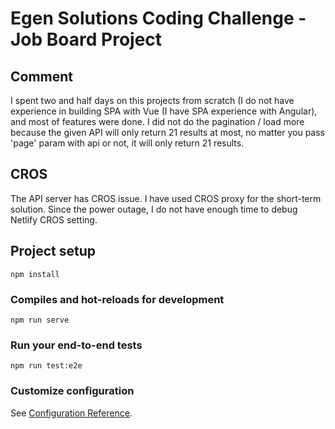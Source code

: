 # Egen Solutions Coding Challenge - Job Board Project

## Comment
I spent two and half days on this projects from scratch (I do not have experience in building SPA with Vue (I have SPA experience with Angular), and most of features were done. I did not do the pagination / load more because the given API will only return 21 results at most, no matter you pass 'page' param with api or not, it will only return 21 results.

## CROS
The API server has CROS issue. I have used CROS proxy for the short-term solution. Since the power outage, I do not have enough time to debug Netlify CROS setting.

## Project setup
```
npm install
```

### Compiles and hot-reloads for development
```
npm run serve
```

### Run your end-to-end tests
```
npm run test:e2e
```

### Customize configuration
See [Configuration Reference](https://cli.vuejs.org/config/).
